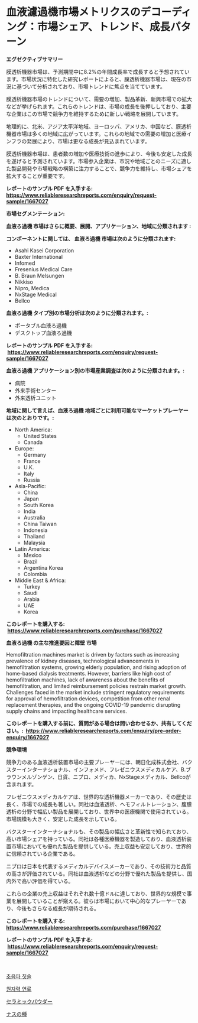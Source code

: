 <p><h1>血液濾過機市場メトリクスのデコーディング：市場シェア、トレンド、成長パターン</h1></p><p><strong>エグゼクティブサマリー</strong></p>
<p><p>膜透析機器市場は、予測期間中に8.2%の年間成長率で成長すると予想されています。市場状況に特化した研究レポートによると、膜透析機器市場は、現在の市況に基づいて分析されており、市場トレンドに焦点を当てています。</p><p>膜透析機器市場のトレンドについて、需要の増加、製品革新、新興市場での拡大などが挙げられます。これらのトレンドは、市場の成長を後押ししており、主要な企業はこの市場で競争力を維持するために新しい戦略を展開しています。</p><p>地理的に、北米、アジア太平洋地域、ヨーロッパ、アメリカ、中国など、膜透析機器市場は多くの地域に広がっています。これらの地域での需要の増加と医療インフラの発展により、市場は更なる成長が見込まれています。</p><p>膜透析機器市場は、患者数の増加や医療技術の進歩により、今後も安定した成長を遂げると予測されています。市場参入企業は、市況や地域ごとのニーズに適した製品開発や市場戦略の構築に注力することで、競争力を維持し、市場シェアを拡大することが重要です。</p></p>
<p><strong>レポートのサンプル PDF を入手する: <a href="https://www.reliableresearchreports.com/enquiry/request-sample/1667027">https://www.reliableresearchreports.com/enquiry/request-sample/1667027</a></strong></p>
<p><strong>市場セグメンテーション:</strong></p>
<p><strong> 血液ろ過機 市場はさらに概要、展開、アプリケーション、地域に分類されます :</strong></p>
<p><strong>コンポーネントに関しては、 血液ろ過機 市場は次のように分類されます: &nbsp;</strong></p>
<p><ul><li>Asahi Kasei Corporation</li><li>Baxter International</li><li>Infomed</li><li>Fresenius Medical Care</li><li>B. Braun Melsungen</li><li>Nikkiso</li><li>Nipro, Medica</li><li>NxStage Medical</li><li>Bellco</li></ul></p>
<p><strong> 血液ろ過機 タイプ別の市場分析は次のように分類されます。:</strong></p>
<p><ul><li>ポータブル血液ろ過機</li><li>デスクトップ血液ろ過機</li></ul></p>
<p><strong>レポートのサンプル PDF を入手する: &nbsp;<a href="https://www.reliableresearchreports.com/enquiry/request-sample/1667027">https://www.reliableresearchreports.com/enquiry/request-sample/1667027</a></strong></p>
<p><strong> 血液ろ過機 アプリケーション別の市場産業調査は次のように分類されます。:</strong></p>
<p><ul><li>病院</li><li>外来手術センター</li><li>外来透析ユニット</li></ul></p>
<p><strong>地域に関して言えば、血液ろ過機 地域ごとに利用可能なマーケットプレーヤーは次のとおりです。:</strong></p>
<p><ul>
    <li>
        North America:
        <ul>
            <li>United States</li>
            <li>Canada</li>
        </ul>
    </li>
    <li>
        Europe:
        <ul>
            <li>Germany</li>
            <li>France</li>
            <li>U.K.</li>
            <li>Italy</li>
            <li>Russia</li>
        </ul>
    </li>
    <li>
        Asia-Pacific:
        <ul>
            <li>China</li>
            <li>Japan</li>
            <li>South Korea</li>
            <li>India</li>
            <li>Australia</li>
            <li>China Taiwan</li>
            <li>Indonesia</li>
            <li>Thailand</li>
            <li>Malaysia</li>
        </ul>
    </li>
    <li>
        Latin America:
        <ul>
            <li>Mexico</li>
            <li>Brazil</li>
            <li>Argentina Korea</li>
            <li>Colombia</li>
        </ul>
    </li>
    <li>
        Middle East & Africa:
        <ul>
            <li>Turkey</li>
            <li>Saudi</li>
            <li>Arabia</li>
            <li>UAE</li>
            <li>Korea</li>
        </ul>
    </li>
    </ul></p>
<p><strong>このレポートを購入する: &nbsp;<a href="https://www.reliableresearchreports.com/purchase/1667027">https://www.reliableresearchreports.com/purchase/1667027</a></strong></p>
<p><strong>血液ろ過機 の主な推進要因と障壁 市場</strong></p>
<p><p>Hemofiltration machines market is driven by factors such as increasing prevalence of kidney diseases, technological advancements in hemofiltration systems, growing elderly population, and rising adoption of home-based dialysis treatments. However, barriers like high cost of hemofiltration machines, lack of awareness about the benefits of hemofiltration, and limited reimbursement policies restrain market growth. Challenges faced in the market include stringent regulatory requirements for approval of hemofiltration devices, competition from other renal replacement therapies, and the ongoing COVID-19 pandemic disrupting supply chains and impacting healthcare services.</p></p>
<p><strong>このレポートを購入する前に、質問がある場合は問い合わせるか、共有してください。:&nbsp; <a href="https://www.reliableresearchreports.com/enquiry/pre-order-enquiry/1667027">https://www.reliableresearchreports.com/enquiry/pre-order-enquiry/1667027</a></strong></p>
<p><strong>競争環境</strong></p>
<p><p>競争力のある血液透析装置市場の主要プレーヤーには、朝日化成株式会社、バクスターインターナショナル、インフォメド、フレゼニウスメディカルケア、B.ブラウンメルゾンゲン、日貨、ニプロ、メディカ、NxStageメディカル、Bellcoが含まれます。</p><p>フレゼニウスメディカルケアは、世界的な透析機器メーカーであり、その歴史は長く、市場での成長も著しい。同社は血液透析、ヘモフィルトレーション、腹膜透析の分野で幅広い製品を展開しており、世界中の医療機関で使用されている。市場規模も大きく、安定した成長を示している。</p><p>バクスターインターナショナルも、その製品の幅広さと革新性で知られており、高い市場シェアを持っている。同社は各種医療機器を製造しており、血液透析装置市場においても優れた製品を提供している。売上収益も安定しており、世界的に信頼されている企業である。</p><p>ニプロは日本を代表するメディカルデバイスメーカーであり、その技術力と品質の高さが評価されている。同社は血液透析などの分野で優れた製品を提供し、国内外で高い評価を得ている。</p><p>これらの企業の売上収益はそれぞれ数十億ドルに達しており、世界的な規模で事業を展開していることが窺える。彼らは市場において中心的なプレーヤーであり、今後もさらなる成長が期待される。</p></p>
<p><strong>このレポートを購入する: &nbsp; <a href="https://www.reliableresearchreports.com/purchase/1667027">https://www.reliableresearchreports.com/purchase/1667027</a></strong></p>
<p><strong>レポートのサンプル PDF を入手する: &nbsp;<a href="https://www.reliableresearchreports.com/enquiry/request-sample/1667027">https://www.reliableresearchreports.com/enquiry/request-sample/1667027</a></strong><strong></strong></p>
<p>&nbsp;</p>
<p><p><a href="https://medium.com/@heisenberg6587768/%EC%B4%88%EC%9D%8C%ED%8C%8C-%EC%B9%AB%EC%86%94-%EC%8B%9C%EC%9E%A5-%EA%B7%9C%EB%AA%A8%EB%8A%94-%EC%A0%84-%EC%84%B8%EA%B3%84-%EC%82%B0%EC%97%85%EC%97%90%EC%84%9C-%EA%B0%80%EC%9E%A5-%EC%A2%8B%EC%9D%80-%EB%A7%88%EC%BC%80%ED%8C%85-%EC%B1%84%EB%84%90%EC%9D%84-%EB%B3%B4%EC%97%AC%EC%A4%8D%EB%8B%88%EB%8B%A4-0748f095f2be">초음파 칫솔</a></p><p><a href="https://medium.com/@arthuralety6767836754/%ED%95%B5%EC%97%B0%EB%A3%8C-%EC%8B%9C%EC%9E%A5-%EA%B2%BD%EC%9F%81-%EB%B6%84%EC%84%9D-%EC%8B%9C%EC%9E%A5-%EB%8F%99%ED%96%A5-%EB%B0%8F-2031%EB%85%84%EA%B9%8C%EC%A7%80-%EC%98%88%EC%B8%A1-289cc072961b">원자력 연료</a></p><p><a href="https://medium.com/@englandlifestyle_22171/%E3%82%BB%E3%83%A9%E3%83%9F%E3%83%83%E3%82%AF%E7%B2%89%E6%9C%AB%E5%B8%82%E5%A0%B4%E5%B1%95%E6%9C%9B-%E6%A5%AD%E7%95%8C%E6%A6%82%E8%A6%81%E3%81%A8%E4%BA%88%E6%B8%AC-2024%E5%B9%B4%E3%81%8B%E3%82%892031%E5%B9%B4-48b2353defc4">セラミックパウダー</a></p><p><a href="https://medium.com/@austinallan03/%E3%83%8A%E3%82%B9%E3%81%AE%E7%A8%AE%E5%B8%82%E5%A0%B4%E3%83%A1%E3%83%88%E3%83%AA%E3%82%AF%E3%82%B9%E3%81%AE%E3%83%87%E3%82%B3%E3%83%BC%E3%83%89-%E5%B8%82%E5%A0%B4%E3%82%B7%E3%82%A7%E3%82%A2-%E3%83%88%E3%83%AC%E3%83%B3%E3%83%89-%E6%88%90%E9%95%B7%E3%83%91%E3%82%BF%E3%83%BC%E3%83%B3-6d33b7ee8026">ナスの種</a></p></p>